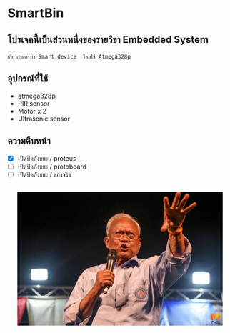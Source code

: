 # SmartBin
## โปรเจคนี้เป็นส่วนหนึ่งของรายวิชา Embedded System 
    เกี่ยวกับการทำ Smart device  โดยใช้ Atmega328p 
## อุปกรณ์ที่ใช้
* atmega328p
* PIR sensor
* Motor x 2
* Ultrasonic sensor 
## ความคืบหน้า
- [x] เปิดปิดถังขยะ / proteus
- [ ] เปิดปิดถังขยะ / protoboard
- [ ] เปิดปิดถังขยะ / ของจริง
##
<p align="center">
  <img width="460" height="300" src="https://github.com/nonna4822/SmartBin/blob/master/%E2%80%9C%E0%B8%AA%E0%B8%B8%E0%B9%80%E0%B8%97%E0%B8%9E%E2%80%9D-%E0%B8%A2%E0%B8%B1%E0%B8%99%E0%B8%AA%E0%B8%99%E0%B8%B8%E0%B8%99_190318_0013-4.jpg?raw=true">
</p>
